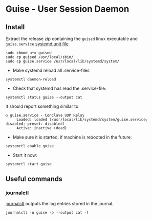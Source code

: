 # Guise - User Session Daemon

## Install

Extract the release zip containing the `guised` linux executable and `guise.service` [systemd unit file](https://www.freedesktop.org/software/systemd/man/systemd.unit.html).

```console
sudo chmod a+x guised
sudo cp guised /usr/local/sbin/
sudo cp guise.service /usr/local/lib/systemd/system/
```

* Make systemd reload all .service-files

```console
systemctl daemon-reload
```

* Check that systemd has read the .service-file:

```console
systemctl status guise --output cat
```

It should report something similar to:

```console
○ guise.service - Conclave UDP Relay
     Loaded: loaded (/usr/local/lib/systemd/system/guise.service; disabled; preset: disabled)
     Active: inactive (dead)
```

* Make sure it is started, if machine is rebooted in the future:

```console
systemctl enable guise
```

* Start it now:

```console
systemctl start guise
```

## Useful commands

### journalctl

[journalctl](https://www.freedesktop.org/software/systemd/man/journalctl.html) outputs the log entries stored in the journal.

```console
journalctl -u guise -b --output cat -f
```
